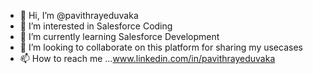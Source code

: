 - 👋 Hi, I’m @pavithrayeduvaka
- 👀 I’m interested in Salesforce Coding
- 🌱 I’m currently learning Salesforce Development
- 💞️ I’m looking to collaborate on this platform for sharing my usecases
- 📫 How to reach me ...www.linkedin.com/in/pavithrayeduvaka

<!---
pavithrayeduvaka/pavithrayeduvaka is a ✨ special ✨ repository because its `README.md` (this file) appears on your GitHub profile.
You can click the Preview link to take a look at your changes.
--->
